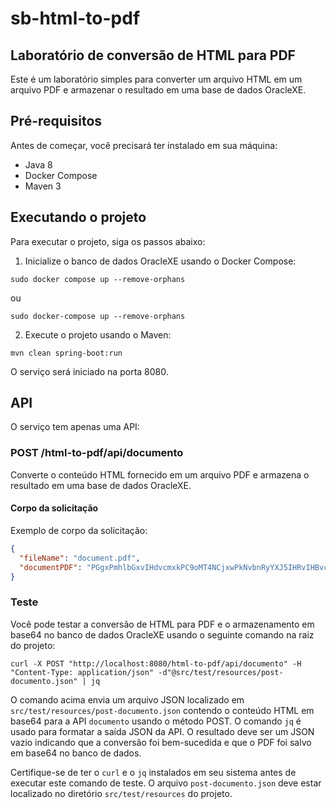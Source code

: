 # sb-html-to-pdf
## Laboratório de conversão de HTML para PDF

Este é um laboratório simples para converter um arquivo HTML em um arquivo PDF e armazenar o resultado em uma base de dados OracleXE.

## Pré-requisitos

Antes de começar, você precisará ter instalado em sua máquina:

- Java 8
- Docker Compose
- Maven 3

## Executando o projeto

Para executar o projeto, siga os passos abaixo:

1. Inicialize o banco de dados OracleXE usando o Docker Compose:
```shell
sudo docker compose up --remove-orphans
```
ou
```shell
sudo docker-compose up --remove-orphans
```

2. Execute o projeto usando o Maven:
```shell
mvn clean spring-boot:run
```

O serviço será iniciado na porta 8080.

## API

O serviço tem apenas uma API:

### POST /html-to-pdf/api/documento

Converte o conteúdo HTML fornecido em um arquivo PDF e armazena o resultado em uma base de dados OracleXE.

#### Corpo da solicitação

Exemplo de corpo da solicitação:

```json
{
  "fileName": "document.pdf",
  "documentPDF": "PGgxPmhlbGxvIHdvcmxkPC9oMT4NCjxwPkNvbnRyYXJ5IHRvIHBvcHVsYXIgYmVsaWVmLCBMb3JlbSBJcHN1bSBpcyBub3Qgc2ltcGx5IHJhbmRvbSB0ZXh0LiBJdCBoYXMgcm9vdHMgaW4gYSBwaWVjZSBvZiBjbGFzc2ljYWwgTGF0aW4gbGl0ZXJhdHVyZSBmcm9tIDQ1IEJDLCBtYWtpbmcgaXQgb3ZlciAyMDAwIHllYXJzIG9sZC48L3A+"
}
```

### Teste

Você pode testar a conversão de HTML para PDF e o armazenamento em base64 no banco de dados OracleXE usando o seguinte comando na raiz do projeto:

```shell
curl -X POST "http://localhost:8080/html-to-pdf/api/documento" -H "Content-Type: application/json" -d"@src/test/resources/post-documento.json" | jq 
```

O comando acima envia um arquivo JSON localizado em `src/test/resources/post-documento.json` contendo o conteúdo HTML em base64 para a API `documento` usando o método POST. O comando `jq` é usado para formatar a saída JSON da API. O resultado deve ser um JSON vazio indicando que a conversão foi bem-sucedida e que o PDF foi salvo em base64 no banco de dados.

Certifique-se de ter o `curl` e o `jq` instalados em seu sistema antes de executar este comando de teste. O arquivo `post-documento.json` deve estar localizado no diretório `src/test/resources` do projeto.
